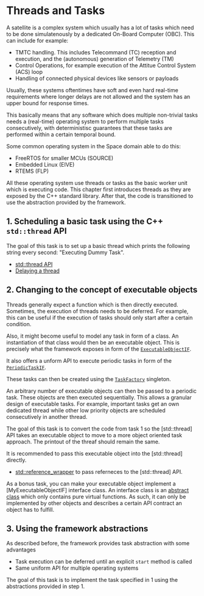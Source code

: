 # Threads and Tasks

A satellite is a complex system which usually has a lot of tasks which need to be done
simulatenously by a dedicated On-Board Computer (OBC). This can include for example:

- TMTC handling. This includes Telecommand (TC) reception and execution, and the (autonomous)
  generation of Telemetry (TM)
- Control Operations, for example execution of the Attitue Control System (ACS) loop
- Handling of connected physical devices like sensors or payloads

Usually, these systems oftentimes have soft and even hard real-time requirements where longer delays
are not allowed and the system has an upper bound for response times.

This basically means that any software which does multiple non-trivial tasks needs a
(real-time) operating system to perform multiple tasks consecutively, with deterministisc
guarantees that these tasks are performed within a certain temporal bound.

Some common operating system in the Space domain able to do this:

- FreeRTOS for smaller MCUs (SOURCE)
- Embedded Linux (EIVE)
- RTEMS (FLP)

All these operating system use threads or tasks as the basic worker unit which is executing code.
This chapter first introduces threads as they are exposed by the C++ standard library.
After that, the code is transitioned to use the abstraction provided by the framework.

## 1. Scheduling a basic task using the C++ `std::thread` API

The goal of this task is to set up a basic thread which prints the following
string every second: "Executing Dummy Task".

 - [std::thread API](https://en.cppreference.com/w/cpp/thread/thread)
 - [Delaying a thread](https://en.cppreference.com/w/cpp/thread/sleep_for)

## 2. Changing to the concept of executable objects

Threads generally expect a function which is then directly executed.
Sometimes, the execution of threads needs to be deferred. For example, this can be useful
if the execution of tasks should only start after a certain condition.

Also, it might become useful to model any task in form of a class. An instantiation
of that class would then be an executable object. This is precisely what the framework
exposes in form of the [`ExecutableObjectIF`](https://documentation.irs.uni-stuttgart.de/fsfw/development/api/task.html).

It also offers a unform API to execute periodic tasks in form of the
[`PeriodicTaskIF`](https://egit.irs.uni-stuttgart.de/fsfw/fsfw/src/branch/master/src/fsfw/tasks/PeriodicTaskIF.h).

These tasks can then be created using the
[`TaskFactory`](https://egit.irs.uni-stuttgart.de/fsfw/fsfw/src/branch/master/src/fsfw/tasks/TaskFactory.h) singleton.

An arbitrary number of executable objects can then be passed to a periodic task. These objects
are then executed sequentially. This allows a granular design of executable tasks.
For example, important tasks get an own dedicated thread while other low priority objects are
scheduled consecutively in another thread.

The goal of this task is to convert the code from task 1 so the [std::thread]
API takes an executable object to move to a more object oriented task approach. 
The printout of the threaf should remain the same.

It is recommended to pass this executable object into the [std::thread] directly.

 - [std::reference_wrapper](https://en.cppreference.com/w/cpp/utility/functional/reference_wrapper)
    to pass referneces to the [std::thread] API.

As a bonus task, you can make your executable object implement a
[MyExecutableObjectIF] interface class. An interface class is
an [abstract class](https://en.cppreference.com/w/cpp/language/abstract_class) which
only contains pure virtual functions. As such, it can only be implemented by other
objects and describes a certain API contract an object has to fulfill.

## 3. Using the framework abstractions

As described before, the framework provides task abstraction with some advantages

- Task execution can be deferred until an explicit `start` method is called
- Same uniform API for multiple operating systems

The goal of this task is to implement the task specified in 1 using the
abstractions provided in step 1.
